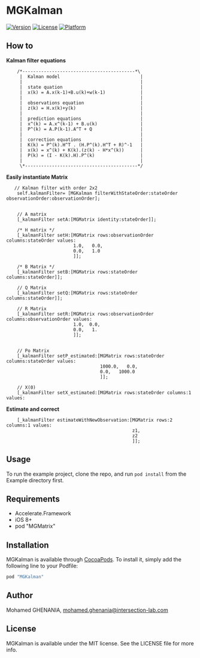 # MGKalman

[![Version](https://img.shields.io/cocoapods/v/MGKalman.svg?style=flat)](http://cocoapods.org/pods/MGKalman)
[![License](https://img.shields.io/cocoapods/l/MGKalman.svg?style=flat)](http://cocoapods.org/pods/MGKalman)
[![Platform](https://img.shields.io/cocoapods/p/MGKalman.svg?style=flat)](http://cocoapods.org/pods/MGKalman)

## How to

**Kalman filter equations**

```ObjC
    /*------------------------------------------*\
     |  Kalman model                              |
     |                                            |
     |  state quation                             |
     |  x(k) = A.x(k-1)+B.u(k)+w(k-1)             |
     |                                            |
     |  observations equation                     |
     |  z(k) = H.x(k)+y(k)                        |
     |                                            |
     |  prediction equations                      |
     |  x^(k) = A.x^(k-1) + B.u(k)                |
     |  P^(k) = A.P(k-1).A^T + Q                  |
     |                                            |
     |  correction equations                      |
     |  K(k) = P^(k).H^T . (H.P^(k).H^T + R)^-1   |
     |  x(k) = x^(k) + K(k).(z(k) - H*x^(k))      |
     |  P(k) = (I - K(k).H).P^(k)                 |
     |                                            |
     \*------------------------------------------*/
```

**Easily instantiate Matrix**

```ObjC
   // Kalman filter with order 2x2
    self.kalmanFilter= [MGKalman filterWithStateOrder:stateOrder observationOrder:observationOrder];
    
    
    // A matrix
    [_kalmanFilter setA:[MGMatrix identity:stateOrder]];
    
    /* H matrix */
    [_kalmanFilter setH:[MGMatrix rows:observationOrder columns:stateOrder values:
                         1.0,   0.0,
                         0.0,   1.0
                         ]];
    
    /* B Matrix */
    [_kalmanFilter setB:[MGMatrix rows:stateOrder columns:stateOrder]];
    
    // Q Matrix
    [_kalmanFilter setQ:[MGMatrix rows:stateOrder columns:stateOrder]];
    
    // R Matrix
    [_kalmanFilter setR:[MGMatrix rows:observationOrder columns:observationOrder values:
                         1.0,  0.0,
                         0.0,   1.
                         ]];
    
    
    // Po Matrix
    [_kalmanFilter setP_estimated:[MGMatrix rows:stateOrder columns:stateOrder values:
                                   1000.0,   0.0,
                                   0.0,   1000.0
                                   ]];
    
    // X(0)
    [_kalmanFilter setX_estimated:[MGMatrix rows:stateOrder columns:1 values:

```

**Estimate and correct**

```ObjC
    [_kalmanFilter estimateWithNewObservation:[MGMatrix rows:2 columns:1 values:
                                               z1,
                                               z2
                                               ]];
```


## Usage

To run the example project, clone the repo, and run `pod install` from the Example directory first.

## Requirements

  - Accelerate.Framework
  - iOS 8+
  - pod "MGMatrix"
  

## Installation

MGKalman is available through [CocoaPods](http://cocoapods.org). To install
it, simply add the following line to your Podfile:

```ruby
pod "MGKalman"
```

## Author

Mohamed GHENANIA, mohamed.ghenania@intersection-lab.com

## License

MGKalman is available under the MIT license. See the LICENSE file for more info.
